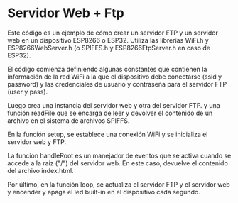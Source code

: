 # Servidor Web + Ftp

Este código es un ejemplo de cómo crear un servidor FTP y un servidor web en un dispositivo ESP8266 o ESP32. Utiliza las librerías WiFi.h y ESP8266WebServer.h (o SPIFFS.h y ESP8266FtpServer.h en caso de ESP32).

El código comienza definiendo algunas constantes que contienen la información de la red WiFi a la que el dispositivo debe conectarse (ssid y password) y las credenciales de usuario y contraseña para el servidor FTP (user y pass).

Luego crea una instancia del servidor web y otra del servidor FTP. y una función readFile que se encarga de leer y devolver el contenido de un archivo en el sistema de archivos SPIFFS.

En la función setup, se establece una conexión WiFi y se inicializa el servidor web y FTP.

La función handleRoot es un manejador de eventos que se activa cuando se accede a la raíz ("/") del servidor web. En este caso, devuelve el contenido del archivo index.html.

Por último, en la función loop, se actualiza el servidor FTP y el servidor web y encender y apaga el led built-in en el dispositivo cada segundo.